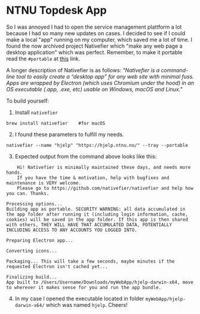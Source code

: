 # NTNU Topdesk App

So I was annoyed I had to open the service management plattform a lot because I had so many new updates on cases. I decided to see if I could make a local "app" running on my computer, which saved me a lot of time.
I found the now archived project Nativefier which "make any web page a desktop application" which was perfect. Remember, to make it portable read the `#portable` at [this](https://github.com/nativefier/nativefier/blob/master/API.md#portable) link. 

A longer description of Nativefier is as follows: _"Nativefier is a command-line tool to easily create a “desktop app” for any web site with minimal fuss. Apps are wrapped by Electron (which uses Chromium under the hood) in an OS executable (.app, .exe, etc) usable on Windows, macOS and Linux."_


To build yourself:
1. Install `nativefier`
````
brew install nativefier    #for macOS
````
2. I found these parameters to fulfill my needs. 
````
nativefier --name "hjelp" "https://hjelp.ntnu.no/" --tray --portable
````
3. Expected output from the command above looks like this:
````
    Hi! Nativefier is minimally maintained these days, and needs more hands.
    If you have the time & motivation, help with bugfixes and maintenance is VERY welcome.
    Please go to https://github.com/nativefier/nativefier and help how you can. Thanks.

Processing options...
Building app as portable. SECURITY WARNING: all data accumulated in the app folder after running it (including login information, cache, cookies) will be saved in the app folder. If this app is then shared with others, THEY WILL HAVE THAT ACCUMULATED DATA, POTENTIALLY INCLUDING ACCESS TO ANY ACCOUNTS YOU LOGGED INTO.

Preparing Electron app...

Converting icons...

Packaging... This will take a few seconds, maybe minutes if the requested Electron isn't cached yet...

Finalizing build...
App built to /Users/Username/Downloads/myWebApp/hjelp-darwin-x64, move to wherever it makes sense for you and run the app bundle.
````
4. In my case I opened the executable located in folder `myWebApp/hjelp-darwin-x64/` which was named `hjelp`. Cheers!
